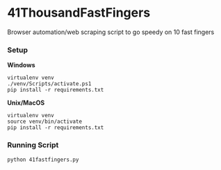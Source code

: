 # 41ThousandFastFingers
Browser automation/web scraping script to go speedy on 10 fast fingers

### Setup
**Windows**

	virtualenv venv
	./venv/Scripts/activate.ps1
	pip install -r requirements.txt

**Unix/MacOS**

	virtualenv venv
	source venv/bin/activate
	pip install -r requirements.txt

### Running Script
	python 41fastfingers.py
